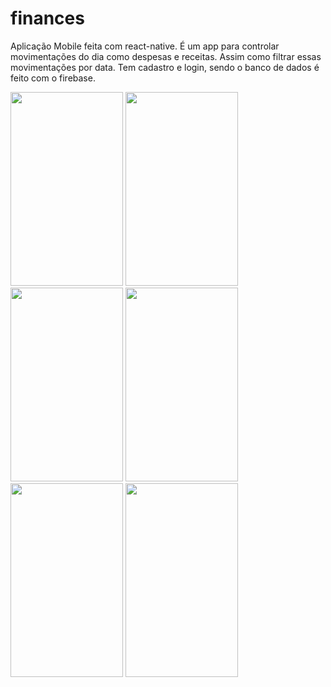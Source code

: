 # finances
Aplicação Mobile feita com react-native. É um app para controlar movimentações do dia como despesas e receitas. Assim como filtrar essas movimentações por data. Tem cadastro e login, sendo o banco de dados é feito com o firebase. 


<img src="https://user-images.githubusercontent.com/72928025/129365561-701cd52d-9559-482e-85e9-289041813a53.jpeg" width="180" height="310"> <img src="https://user-images.githubusercontent.com/72928025/129365557-48f2f447-315d-461d-bfb4-a3884310649a.jpeg" width="180" height="310">
<img src="https://user-images.githubusercontent.com/72928025/129365570-d08fb288-00f4-4127-875f-896d8076a713.jpeg" width="180" height="310">
<img src="https://user-images.githubusercontent.com/72928025/129365566-9e015340-31cb-4514-97d3-90fdee388d27.jpeg" width="180" height="310">
<img src="https://user-images.githubusercontent.com/72928025/129365563-17e88c08-1adc-46f8-8edd-098ad9923e41.jpeg" width="180" height="310">
<img src="https://user-images.githubusercontent.com/72928025/129365568-5706d7a3-2b98-45c2-bd40-f31bedcc6409.jpeg" width="180" height="310">
